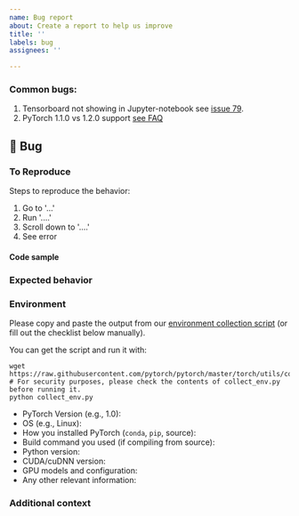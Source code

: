 ```yaml
---
name: Bug report
about: Create a report to help us improve
title: ''
labels: bug
assignees: ''

---
```


### Common bugs:
1. Tensorboard not showing in Jupyter-notebook see [issue 79](https://github.com/williamFalcon/pytorch-lightning/issues/79).    
2. PyTorch 1.1.0 vs 1.2.0 support [see FAQ](https://github.com/williamFalcon/pytorch-lightning#faq)    

## 🐛 Bug

<!-- A clear and concise description of what the bug is. -->

### To Reproduce

Steps to reproduce the behavior:

1. Go to '...'
2. Run '....'
3. Scroll down to '....'
4. See error

<!-- If you have a code sample, error messages, stack traces, please provide it here as well -->


#### Code sample
<!-- Ideally attach a minimal code sample to reproduce the decried issue. 
Minimal means having the shortest code but still preserving the bug. -->

### Expected behavior

<!-- A clear and concise description of what you expected to happen. -->

### Environment

Please copy and paste the output from our
[environment collection script](https://raw.githubusercontent.com/pytorch/pytorch/master/torch/utils/collect_env.py)
(or fill out the checklist below manually).

You can get the script and run it with:
```
wget https://raw.githubusercontent.com/pytorch/pytorch/master/torch/utils/collect_env.py
# For security purposes, please check the contents of collect_env.py before running it.
python collect_env.py
```

 - PyTorch Version (e.g., 1.0):
 - OS (e.g., Linux):
 - How you installed PyTorch (`conda`, `pip`, source):
 - Build command you used (if compiling from source):
 - Python version:
 - CUDA/cuDNN version:
 - GPU models and configuration:
 - Any other relevant information:

### Additional context

<!-- Add any other context about the problem here. -->
